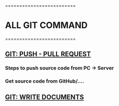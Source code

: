 =========================
#    ALL GIT COMMAND 
=========================
## [GIT: PUSH - PULL REQUEST](Push-PullRequets.md)
### Steps to push source code from PC -> Server
### Get source code from GitHub/....
## [GIT: WRITE DOCUMENTS](WriteDocs.md) 




   
